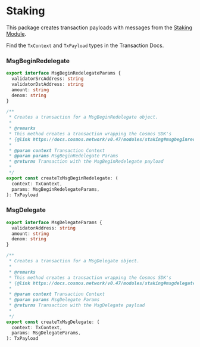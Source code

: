 # Staking

This package creates transaction payloads with messages from the [Staking Module](https://docs.cosmos.network/v0.47/modules/staking).

Find the `TxContext` and `TxPayload` types in the Transaction Docs.

### MsgBeginRedelegate

```ts
export interface MsgBeginRedelegateParams {
  validatorSrcAddress: string
  validatorDstAddress: string
  amount: string
  denom: string
}

/**
 * Creates a transaction for a MsgBeginRedelegate object.
 *
 * @remarks
 * This method creates a transaction wrapping the Cosmos SDK's
 * {@link https://docs.cosmos.network/v0.47/modules/staking#msgbeginredelegate | MsgBeginRedelegate}
 *
 * @param context Transaction Context
 * @param params MsgBeginRedelegate Params
 * @returns Transaction with the MsgBeginRedelegate payload
 *
 */
export const createTxMsgBeginRedelegate: (
  context: TxContext,
  params: MsgBeginRedelegateParams,
): TxPayload
```

### MsgDelegate

```ts
export interface MsgDelegateParams {
  validatorAddress: string
  amount: string
  denom: string
}

/**
 * Creates a transaction for a MsgDelegate object.
 *
 * @remarks
 * This method creates a transaction wrapping the Cosmos SDK's
 * {@link https://docs.cosmos.network/v0.47/modules/staking#msgdelegate | MsgDelegate}
 *
 * @param context Transaction Context
 * @param params MsgDelegate Params
 * @returns Transaction with the MsgDelegate payload
 *
 */
export const createTxMsgDelegate: (
  context: TxContext,
  params: MsgDelegateParams,
): TxPayload 
```
